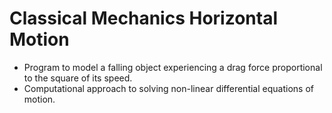 # Classical Mechanics Horizontal Motion
- Program to model a falling object experiencing a drag force proportional to the square of its speed.
- Computational approach to solving non-linear differential equations of motion.

